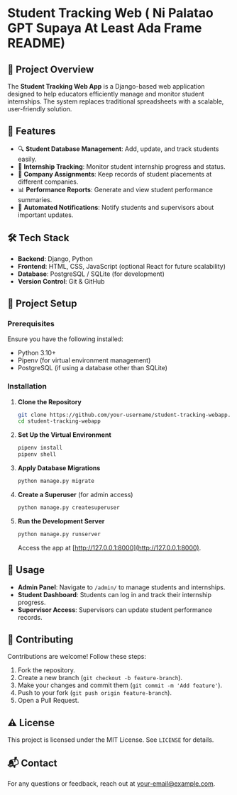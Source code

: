 # Student Tracking Web  ( Ni Palatao GPT Supaya At Least Ada Frame README)

## 📌 Project Overview
The **Student Tracking Web App** is a Django-based web application designed to help educators efficiently manage and monitor student internships. The system replaces traditional spreadsheets with a scalable, user-friendly solution.

## 🚀 Features
- 🔍 **Student Database Management**: Add, update, and track students easily.
- 📅 **Internship Tracking**: Monitor student internship progress and status.
- 🏢 **Company Assignments**: Keep records of student placements at different companies.
- 📊 **Performance Reports**: Generate and view student performance summaries.
- 📜 **Automated Notifications**: Notify students and supervisors about important updates.

## 🛠️ Tech Stack
- **Backend**: Django, Python
- **Frontend**: HTML, CSS, JavaScript (optional React for future scalability)
- **Database**: PostgreSQL / SQLite (for development)
- **Version Control**: Git & GitHub

## 📂 Project Setup
### Prerequisites
Ensure you have the following installed:
- Python 3.10+
- Pipenv (for virtual environment management)
- PostgreSQL (if using a database other than SQLite)

### Installation
1. **Clone the Repository**
   ```bash
   git clone https://github.com/your-username/student-tracking-webapp.git
   cd student-tracking-webapp
   ```

2. **Set Up the Virtual Environment**
   ```bash
   pipenv install
   pipenv shell
   ```

3. **Apply Database Migrations**
   ```bash
   python manage.py migrate
   ```

4. **Create a Superuser** (for admin access)
   ```bash
   python manage.py createsuperuser
   ```

5. **Run the Development Server**
   ```bash
   python manage.py runserver
   ```
   Access the app at [http://127.0.0.1:8000](http://127.0.0.1:8000).

## 📝 Usage
- **Admin Panel**: Navigate to `/admin/` to manage students and internships.
- **Student Dashboard**: Students can log in and track their internship progress.
- **Supervisor Access**: Supervisors can update student performance records.

## 📖 Contributing
Contributions are welcome! Follow these steps:
1. Fork the repository.
2. Create a new branch (`git checkout -b feature-branch`).
3. Make your changes and commit them (`git commit -m 'Add feature'`).
4. Push to your fork (`git push origin feature-branch`).
5. Open a Pull Request.

## ⚠️ License
This project is licensed under the MIT License. See `LICENSE` for details.

## 📬 Contact
For any questions or feedback, reach out at [your-email@example.com](mailto:your-email@example.com).

